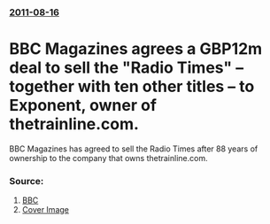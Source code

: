 ### [2011-08-16](/news/2011/08/16/index.md)

# BBC Magazines agrees a GBP12m deal to sell the "Radio Times" &ndash; together with ten other titles &ndash; to Exponent, owner of thetrainline.com.

BBC Magazines has agreed to sell the Radio Times after 88 years of ownership to the company that owns thetrainline.com.


### Source:

1. [BBC](http://www.bbc.co.uk/news/business-14548951)
1. [Cover Image](http://ichef-1.bbci.co.uk/news/1024/media/images/54631000/jpg/_54631183_radiotimes001.jpg)
